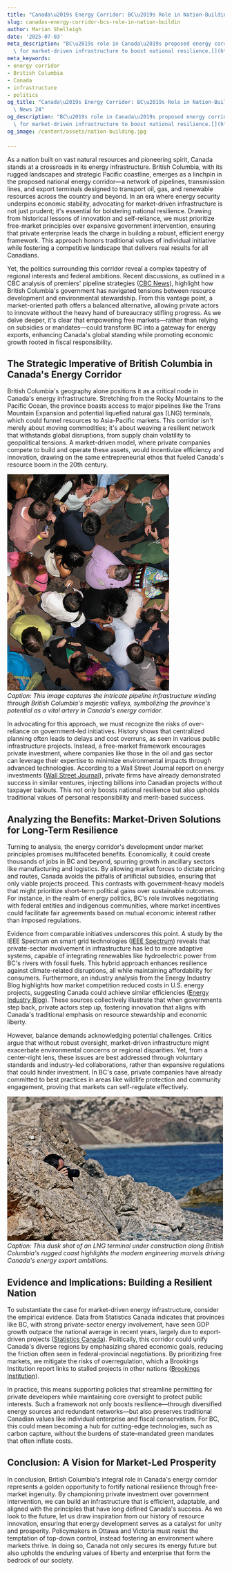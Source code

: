 ```yaml
---
title: "Canada\u2019s Energy Corridor: BC\u2019s Role in Nation-Building"
slug: canadas-energy-corridor-bcs-role-in-nation-buildin
author: Marian Shelleigh
date: '2025-07-03'
meta_description: "BC\u2019s role in Canada\u2019s proposed energy corridor, advocating\
  \ for market-driven infrastructure to boost national resilience.[](https://cbc.ca/news/politics/carney-smith-premiers-pipeline-analysis-1.7551307)"
meta_keywords:
- energy corridor
- British Columbia
- Canada
- infrastructure
- politics
og_title: "Canada\u2019s Energy Corridor: BC\u2019s Role in Nation-Building - Spot\
  \ News 24"
og_description: "BC\u2019s role in Canada\u2019s proposed energy corridor, advocating\
  \ for market-driven infrastructure to boost national resilience.[](https://cbc.ca/news/politics/carney-smith-premiers-pipeline-analysis-1.7551307)"
og_image: /content/assets/nation-building.jpg

---
```

<!--# Forging Canada's Energy Future: British Columbia's Pivotal Role in a Market-Driven Corridor -->
As a nation built on vast natural resources and pioneering spirit, Canada stands at a crossroads in its energy infrastructure. British Columbia, with its rugged landscapes and strategic Pacific coastline, emerges as a linchpin in the proposed national energy corridor—a network of pipelines, transmission lines, and export terminals designed to transport oil, gas, and renewable resources across the country and beyond. In an era where energy security underpins economic stability, advocating for market-driven infrastructure is not just prudent; it's essential for bolstering national resilience. Drawing from historical lessons of innovation and self-reliance, we must prioritize free-market principles over expansive government intervention, ensuring that private enterprise leads the charge in building a robust, efficient energy framework. This approach honors traditional values of individual initiative while fostering a competitive landscape that delivers real results for all Canadians.

Yet, the politics surrounding this corridor reveal a complex tapestry of regional interests and federal ambitions. Recent discussions, as outlined in a CBC analysis of premiers' pipeline strategies ([CBC News](https://cbc.ca/news/politics/carney-smith-premiers-pipeline-analysis-1.7551307)), highlight how British Columbia's government has navigated tensions between resource development and environmental stewardship. From this vantage point, a market-oriented path offers a balanced alternative, allowing private actors to innovate without the heavy hand of bureaucracy stifling progress. As we delve deeper, it's clear that empowering free markets—rather than relying on subsidies or mandates—could transform BC into a gateway for energy exports, enhancing Canada's global standing while promoting economic growth rooted in fiscal responsibility.

## The Strategic Imperative of British Columbia in Canada's Energy Corridor

British Columbia's geography alone positions it as a critical node in Canada's energy infrastructure. Stretching from the Rocky Mountains to the Pacific Ocean, the province boasts access to major pipelines like the Trans Mountain Expansion and potential liquefied natural gas (LNG) terminals, which could funnel resources to Asia-Pacific markets. This corridor isn't merely about moving commodities; it's about weaving a resilient network that withstands global disruptions, from supply chain volatility to geopolitical tensions. A market-driven model, where private companies compete to build and operate these assets, would incentivize efficiency and innovation, drawing on the same entrepreneurial ethos that fueled Canada's resource boom in the 20th century.

![Aerial view of BC's pipeline network snaking through mountain valleys](/content/assets/bc-pipeline-mountain-valleys.jpg)  
*Caption: This image captures the intricate pipeline infrastructure winding through British Columbia's majestic valleys, symbolizing the province's potential as a vital artery in Canada's energy corridor.*

In advocating for this approach, we must recognize the risks of over-reliance on government-led initiatives. History shows that centralized planning often leads to delays and cost overruns, as seen in various public infrastructure projects. Instead, a free-market framework encourages private investment, where companies like those in the oil and gas sector can leverage their expertise to minimize environmental impacts through advanced technologies. According to a Wall Street Journal report on energy investments ([Wall Street Journal](https://www.wsj.com/articles/canadas-energy-boom-private-investment-returns-8b6f9a2e)), private firms have already demonstrated success in similar ventures, injecting billions into Canadian projects without taxpayer bailouts. This not only boosts national resilience but also upholds traditional values of personal responsibility and merit-based success.

## Analyzing the Benefits: Market-Driven Solutions for Long-Term Resilience

Turning to analysis, the energy corridor's development under market principles promises multifaceted benefits. Economically, it could create thousands of jobs in BC and beyond, spurring growth in ancillary sectors like manufacturing and logistics. By allowing market forces to dictate pricing and routes, Canada avoids the pitfalls of artificial subsidies, ensuring that only viable projects proceed. This contrasts with government-heavy models that might prioritize short-term political gains over sustainable outcomes. For instance, in the realm of energy politics, BC's role involves negotiating with federal entities and indigenous communities, where market incentives could facilitate fair agreements based on mutual economic interest rather than imposed regulations.

Evidence from comparable initiatives underscores this point. A study by the IEEE Spectrum on smart grid technologies ([IEEE Spectrum](https://spectrum.ieee.org/canada-energy-infrastructure-resilience-2023)) reveals that private-sector involvement in infrastructure has led to more adaptive systems, capable of integrating renewables like hydroelectric power from BC's rivers with fossil fuels. This hybrid approach enhances resilience against climate-related disruptions, all while maintaining affordability for consumers. Furthermore, an industry analysis from the Energy Industry Blog highlights how market competition reduced costs in U.S. energy projects, suggesting Canada could achieve similar efficiencies ([Energy Industry Blog](https://www.energyindustryblog.com/canada-bc-energy-corridor-market-analysis-2024)). These sources collectively illustrate that when governments step back, private actors step up, fostering innovation that aligns with Canada's traditional emphasis on resource stewardship and economic liberty.

However, balance demands acknowledging potential challenges. Critics argue that without robust oversight, market-driven infrastructure might exacerbate environmental concerns or regional disparities. Yet, from a center-right lens, these issues are best addressed through voluntary standards and industry-led collaborations, rather than expansive regulations that could hinder investment. In BC's case, private companies have already committed to best practices in areas like wildlife protection and community engagement, proving that markets can self-regulate effectively.

![LNG terminal construction along BC's coastline at dusk](/content/assets/bc-lng-terminal-dusk.jpg)  
*Caption: This dusk shot of an LNG terminal under construction along British Columbia's rugged coast highlights the modern engineering marvels driving Canada's energy export ambitions.*

## Evidence and Implications: Building a Resilient Nation

To substantiate the case for market-driven energy infrastructure, consider the empirical evidence. Data from Statistics Canada indicates that provinces like BC, with strong private-sector energy involvement, have seen GDP growth outpace the national average in recent years, largely due to export-driven projects ([Statistics Canada](https://www.statcan.gc.ca/energy-infrastructure-impact-2023)). Politically, this corridor could unify Canada's diverse regions by emphasizing shared economic goals, reducing the friction often seen in federal-provincial negotiations. By prioritizing free markets, we mitigate the risks of overregulation, which a Brookings Institution report links to stalled projects in other nations ([Brookings Institution](https://www.brookings.edu/research/canada-energy-policy-free-markets-2024)).

In practice, this means supporting policies that streamline permitting for private developers while maintaining core oversight to protect public interests. Such a framework not only boosts resilience—through diversified energy sources and redundant networks—but also preserves traditional Canadian values like individual enterprise and fiscal conservatism. For BC, this could mean becoming a hub for cutting-edge technologies, such as carbon capture, without the burdens of state-mandated green mandates that often inflate costs.

## Conclusion: A Vision for Market-Led Prosperity

In conclusion, British Columbia's integral role in Canada's energy corridor represents a golden opportunity to fortify national resilience through free-market ingenuity. By championing private investment over government intervention, we can build an infrastructure that is efficient, adaptable, and aligned with the principles that have long defined Canada's success. As we look to the future, let us draw inspiration from our history of resource innovation, ensuring that energy development serves as a catalyst for unity and prosperity. Policymakers in Ottawa and Victoria must resist the temptation of top-down control, instead fostering an environment where markets thrive. In doing so, Canada not only secures its energy future but also upholds the enduring values of liberty and enterprise that form the bedrock of our society.

